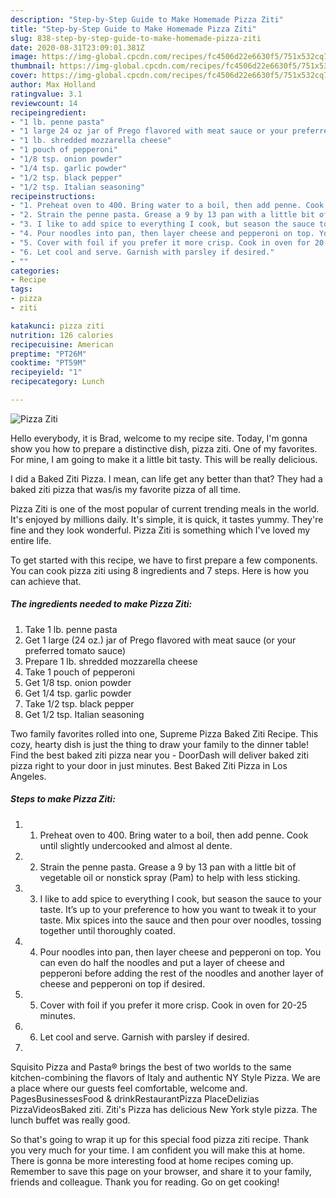 ```yaml
---
description: "Step-by-Step Guide to Make Homemade Pizza Ziti"
title: "Step-by-Step Guide to Make Homemade Pizza Ziti"
slug: 838-step-by-step-guide-to-make-homemade-pizza-ziti
date: 2020-08-31T23:09:01.381Z
image: https://img-global.cpcdn.com/recipes/fc4506d22e6630f5/751x532cq70/pizza-ziti-recipe-main-photo.jpg
thumbnail: https://img-global.cpcdn.com/recipes/fc4506d22e6630f5/751x532cq70/pizza-ziti-recipe-main-photo.jpg
cover: https://img-global.cpcdn.com/recipes/fc4506d22e6630f5/751x532cq70/pizza-ziti-recipe-main-photo.jpg
author: Max Holland
ratingvalue: 3.1
reviewcount: 14
recipeingredient:
- "1 lb. penne pasta"
- "1 large 24 oz jar of Prego flavored with meat sauce or your preferred tomato sauce"
- "1 lb. shredded mozzarella cheese"
- "1 pouch of pepperoni"
- "1/8 tsp. onion powder"
- "1/4 tsp. garlic powder"
- "1/2 tsp. black pepper"
- "1/2 tsp. Italian seasoning"
recipeinstructions:
- "1. Preheat oven to 400. Bring water to a boil, then add penne. Cook until slightly undercooked and almost al dente."
- "2. Strain the penne pasta. Grease a 9 by 13 pan with a little bit of vegetable oil or nonstick spray (Pam) to help with less sticking."
- "3. I like to add spice to everything I cook, but season the sauce to your taste. It’s up to your preference to how you want to tweak it to your taste. Mix spices into the sauce and then pour over noodles, tossing together until thoroughly coated."
- "4. Pour noodles into pan, then layer cheese and pepperoni on top. You can even do half the noodles and put a layer of cheese and pepperoni before adding the rest of the noodles and another layer of cheese and pepperoni on top if desired."
- "5. Cover with foil if you prefer it more crisp. Cook in oven for 20-25 minutes."
- "6. Let cool and serve. Garnish with parsley if desired."
- ""
categories:
- Recipe
tags:
- pizza
- ziti

katakunci: pizza ziti 
nutrition: 126 calories
recipecuisine: American
preptime: "PT26M"
cooktime: "PT59M"
recipeyield: "1"
recipecategory: Lunch

---
```



![Pizza Ziti](https://img-global.cpcdn.com/recipes/fc4506d22e6630f5/751x532cq70/pizza-ziti-recipe-main-photo.jpg)

Hello everybody, it is Brad, welcome to my recipe site. Today, I'm gonna show you how to prepare a distinctive dish, pizza ziti. One of my favorites. For mine, I am going to make it a little bit tasty. This will be really delicious.

I did a Baked Ziti Pizza. I mean, can life get any better than that? They had a baked ziti pizza that was/is my favorite pizza of all time.

Pizza Ziti is one of the most popular of current trending meals in the world. It's enjoyed by millions daily. It's simple, it is quick, it tastes yummy. They're fine and they look wonderful. Pizza Ziti is something which I've loved my entire life.


To get started with this recipe, we have to first prepare a few components. You can cook pizza ziti using 8 ingredients and 7 steps. Here is how you can achieve that.

<!--inarticleads1-->

##### The ingredients needed to make Pizza Ziti:

1. Take 1 lb. penne pasta
1. Get 1 large (24 oz.) jar of Prego flavored with meat sauce (or your preferred tomato sauce)
1. Prepare 1 lb. shredded mozzarella cheese
1. Take 1 pouch of pepperoni
1. Get 1/8 tsp. onion powder
1. Get 1/4 tsp. garlic powder
1. Take 1/2 tsp. black pepper
1. Get 1/2 tsp. Italian seasoning


Two family favorites rolled into one, Supreme Pizza Baked Ziti Recipe. This cozy, hearty dish is just the thing to draw your family to the dinner table! Find the best baked ziti pizza near you - DoorDash will deliver baked ziti pizza right to your door in just minutes. Best Baked Ziti Pizza in Los Angeles. 

<!--inarticleads2-->

##### Steps to make Pizza Ziti:

1. 1. Preheat oven to 400. Bring water to a boil, then add penne. Cook until slightly undercooked and almost al dente.
1. 2. Strain the penne pasta. Grease a 9 by 13 pan with a little bit of vegetable oil or nonstick spray (Pam) to help with less sticking.
1. 3. I like to add spice to everything I cook, but season the sauce to your taste. It’s up to your preference to how you want to tweak it to your taste. Mix spices into the sauce and then pour over noodles, tossing together until thoroughly coated.
1. 4. Pour noodles into pan, then layer cheese and pepperoni on top. You can even do half the noodles and put a layer of cheese and pepperoni before adding the rest of the noodles and another layer of cheese and pepperoni on top if desired.
1. 5. Cover with foil if you prefer it more crisp. Cook in oven for 20-25 minutes.
1. 6. Let cool and serve. Garnish with parsley if desired.
1. 


Squisito Pizza and Pasta® brings the best of two worlds to the same kitchen-combining the flavors of Italy and authentic NY Style Pizza. We are a place where our guests feel comfortable, welcome and. PagesBusinessesFood &amp; drinkRestaurantPizza PlaceDelizias PizzaVideosBaked ziti. Ziti&#39;s Pizza has delicious New York style pizza. The lunch buffet was really good. 

So that's going to wrap it up for this special food pizza ziti recipe. Thank you very much for your time. I am confident you will make this at home. There is gonna be more interesting food at home recipes coming up. Remember to save this page on your browser, and share it to your family, friends and colleague. Thank you for reading. Go on get cooking!
